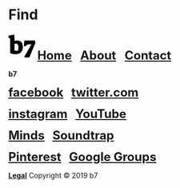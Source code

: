 # Find
<img alt="b7" width="54" height="54" src="b7.svg"> <strong><font size="5"><a href="https://b7.github.io">Home</a> &nbsp; <a href="https://b7.github.io/about">About</a> &nbsp; <a href="https://b7.github.io/contact">Contact</a></font></strong>

**b7**

<strong><font size="5"><a href="https://facebook.com/b7git" target="_blank">facebook</a></font></strong> &nbsp;&nbsp; <strong><font size="5"><a href="https://twitter.com/b7git" target="_blank">twitter.com</a></font></strong>

<strong><font size="5"><a href="https://instagram.com/b7git/" target="_blank">instagram</a></font></strong> &nbsp;&nbsp; <strong><font size="5"><a href="https://www.youtube.com/channel/UCt4T3OvxivlcvGg9Ah8hLQw" target="_blank">YouTube</a></font></strong>

<strong><font size="5"><a href="https://minds.com/b7git/" target="_blank">Minds</a></font></strong> &nbsp;&nbsp; <strong><font size="5"><a href="https://www.soundtrap.com/b7git" target="_blank">Soundtrap</a></font></strong>

<strong><font size="5"><a href="https://pinterest.de/b7git/" target="_blank">Pinterest</a></font></strong> &nbsp;&nbsp; <strong><font size="5"><a href="https://groups.google.com/forum/#!forum/b7git" target="_blank">Google Groups</a></font></strong>

<strong><a href="https://b7.github.io/legal">Legal</a></strong> Copyright © 2019 b7
